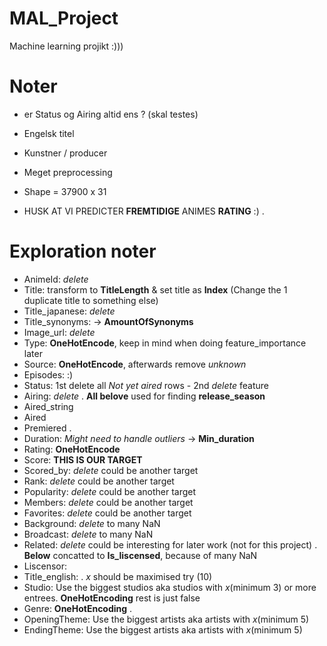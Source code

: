 # MAL_Project
Machine learning projikt :)))

# Noter
- er Status og Airing altid ens ? (skal testes)
- Engelsk titel
- Kunstner / producer
- Meget preprocessing

- Shape = 37900 x 31

- HUSK AT VI PREDICTER **FREMTIDIGE** ANIMES **RATING** :)
.
# Exploration noter
- AnimeId: *delete*
- Title: transform to **TitleLength** & set title as **Index** (Change the 1 duplicate title to something else)
- Title_japanese: *delete*
- Title_synonyms: -> **AmountOfSynonyms**
- Image_url: *delete*
- Type: **OneHotEncode**, keep in mind when doing feature_importance later
- Source: **OneHotEncode**, afterwards remove _unknown_
- Episodes: :)
- Status: 1st delete all *Not yet aired* rows - 2nd *delete* feature
- Airing: *delete*
.
  **All belove** used for finding **release_season**
- Aired_string
- Aired
- Premiered
  .
- Duration: *Might need to handle outliers* -> **Min_duration**
- Rating: **OneHotEncode**
- Score: **THIS IS OUR TARGET**
- Scored_by: *delete* could be another target
- Rank: *delete* could be another target
- Popularity: *delete* could be another target
- Members: *delete* could be another target
- Favorites: *delete* could be another target
- Background: *delete* to many NaN
- Broadcast: *delete* to many NaN
- Related: *delete* could be interesting for later work (not for this project)
.
**Below** concatted to **Is_liscensed**, because of many NaN
- Liscensor: 
- Title_english:
.
*x* should be maximised try (10)
- Studio: Use the biggest studios aka studios with *x*(minimum 3) or more entrees. **OneHotEncoding** rest is just false
- Genre: **OneHotEncoding**
.
- OpeningTheme: Use the biggest artists aka artists with *x*(minimum 5)
- EndingTheme: Use the biggest artists aka artists with *x*(minimum 5)
